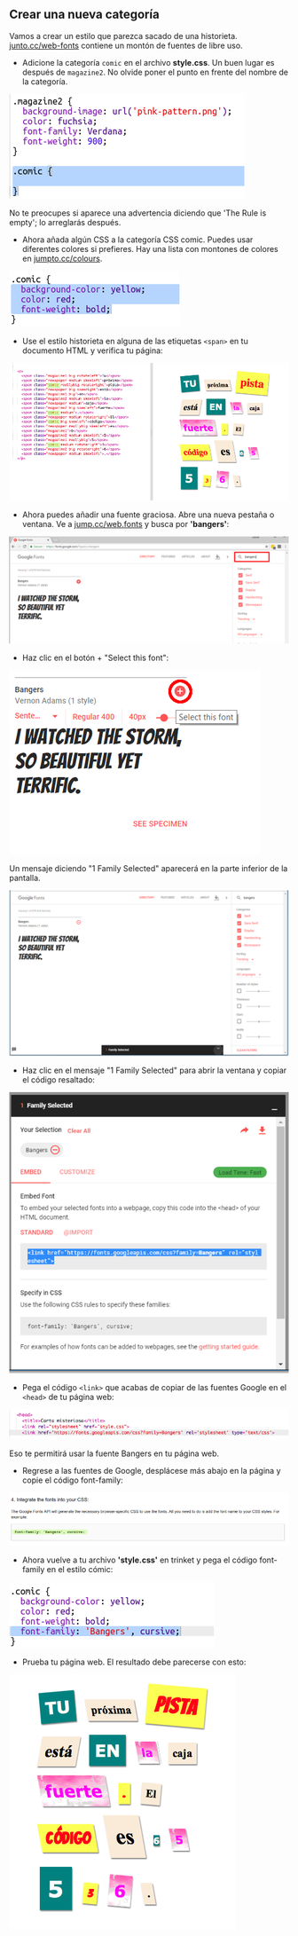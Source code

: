 ## Crear una nueva categoría

Vamos a crear un estilo que parezca sacado de una historieta. <a href="http://jumpto.cc/web-fonts" target="_blank">junto.cc/web-fonts</a> contiene un montón de fuentes de libre uso.

+ Adicione la categoría `comic` en el archivo **style.css**. Un buen lugar es después de `magazine2`. No olvide poner el punto en frente del nombre de la categoría. 

![captura de pantalla](images/letter-comic1.png)

No te preocupes si aparece una advertencia diciendo que 'The Rule is empty'; lo arreglarás después.

+ Ahora añada algún CSS a la categoría CSS comic. Puedes usar diferentes colores si prefieres. Hay una lista con montones de colores en <a href="http://jumpto.cc/colours" target="_blank">jumpto.cc/colours</a>.

![captura de pantalla](images/letter-comic2.png)

+ Use el estilo historieta en alguna de las etiquetas `<span>` en tu documento HTML y verifica tu página:

![screenshot](images/letter-comic-output.png)

+ Ahora puedes añadir una fuente graciosa. Abre una nueva pestaña o ventana. Ve a <a href="http://jumpto.cc/web-fonts" target="_blank">jump.cc/web.fonts</a> y busca por **'bangers'**:

![captura de pantalla](images/letter-gfonts-1-annotated.png)

+ Haz clic en el botón + "Select this font":

![captura de pantalla](images/letter-gfonts-2-annotated.png)

Un mensaje diciendo "1 Family Selected" aparecerá en la parte inferior de la pantalla.

![captura de pantalla](images/letter-gfonts-3.png)

+ Haz clic en el mensaje "1 Family Selected" para abrir la ventana y copiar el código resaltado:

![screenshot](images/letter-gfonts-4.png)

+ Pega el código `<link>` que acabas de copiar de las fuentes Google en el `<head>` de tu página web:

![captura de pantalla](images/letter-fonts-head.png)

Eso te permitirá usar la fuente Bangers en tu página web.

+ Regrese a las fuentes de Google, desplácese más abajo en la página y copie el código font-family:

![captura de pantalla](images/letter-fonts-bangers.png)

+ Ahora vuelve a tu archivo **'style.css'** en trinket y pega el código font-family en el estilo cómic:

![captura de pantalla](images/letter-fonts-comic.png)

+ Prueba tu página web. El resultado debe parecerse con esto: 

![captura de pantalla](images/letter-fonts-output.png)
